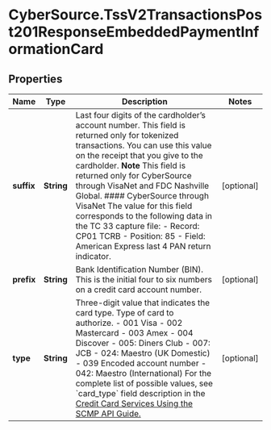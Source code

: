 # CyberSource.TssV2TransactionsPost201ResponseEmbeddedPaymentInformationCard

## Properties
Name | Type | Description | Notes
------------ | ------------- | ------------- | -------------
**suffix** | **String** | Last four digits of the cardholder’s account number. This field is returned only for tokenized transactions. You can use this value on the receipt that you give to the cardholder.  **Note** This field is returned only for CyberSource through VisaNet and FDC Nashville Global.  #### CyberSource through VisaNet The value for this field corresponds to the following data in the TC 33 capture file: - Record: CP01 TCRB - Position: 85 - Field: American Express last 4 PAN return indicator.  | [optional] 
**prefix** | **String** | Bank Identification Number (BIN). This is the initial four to six numbers on a credit card account number.  | [optional] 
**type** | **String** | Three-digit value that indicates the card type.  Type of card to authorize. - 001 Visa - 002 Mastercard - 003 Amex - 004 Discover - 005: Diners Club - 007: JCB - 024: Maestro (UK Domestic) - 039 Encoded account number - 042: Maestro (International)  For the complete list of possible values, see &#x60;card_type&#x60; field description in the [Credit Card Services Using the SCMP API Guide.](http://apps.cybersource.com/library/documentation/dev_guides/CC_Svcs_SCMP_API/html)  | [optional] 


